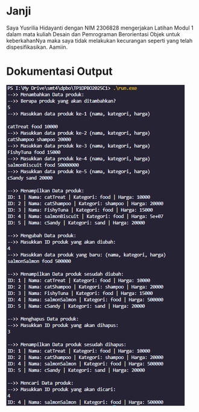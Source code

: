 # Janji 
Saya Yusrilia Hidayanti dengan NIM 2306828 mengerjakan Latihan Modul 1 dalam mata kuliah Desain dan Pemrograman Berorientasi Objek untuk keberkahanNya maka saya tidak melakukan kecurangan seperti yang telah dispesifikasikan. Aamiin.

# Dokumentasi Output
![output cpp](imagecpp.png)